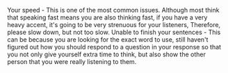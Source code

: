 Your speed - This is one of the most common issues. Although most think that speaking fast means you are also thinking fast, if you have a very heavy accent, it's going to be very strenuous for your listeners, Therefore, please slow down, but not too slow.
Unable to finish your sentences - This can be because you are looking for the exact word to use, still haven't figured out how you should respond to a question in your response so that you not only give yourself extra time to think, but also show the other person that you were really listening to them.



